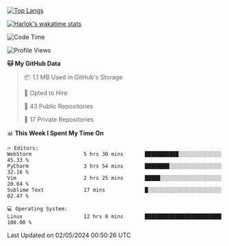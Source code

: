 [![Top Langs](https://github-readme-stats.vercel.app/api/top-langs/?username=remisiki&theme=dracula&layout=compact&hide=Jupyter%20Notebook,CSS,HTML&langs_count=10&exclude_repo=GMM-Demux-GUI)](https://github.com/anuraghazra/github-readme-stats)

[![Harlok's wakatime stats](https://github-readme-stats.vercel.app/api/wakatime?username=@remisiki&theme=dracula&layout=compact&langs_count=10&hide=other,html,css,text,json,markdown,jupyter)](https://github.com/anuraghazra/github-readme-stats)

<!--START_SECTION:waka-->
![Code Time](http://img.shields.io/badge/Code%20Time-816%20hrs%2019%20mins-blue)

![Profile Views](http://img.shields.io/badge/Profile%20Views-0-blue)

**🐱 My GitHub Data** 

> 📦 1.1 MB Used in GitHub's Storage 
 > 
> 💼 Opted to Hire
 > 
> 📜 43 Public Repositories 
 > 
> 🔑 17 Private Repositories 
 > 
📊 **This Week I Spent My Time On** 

```text
🔥 Editors: 
WebStorm                 5 hrs 30 mins       ███████████░░░░░░░░░░░░░░   45.33 % 
PyCharm                  3 hrs 54 mins       ████████░░░░░░░░░░░░░░░░░   32.16 % 
Vim                      2 hrs 25 mins       █████░░░░░░░░░░░░░░░░░░░░   20.04 % 
Sublime Text             17 mins             █░░░░░░░░░░░░░░░░░░░░░░░░   02.47 % 

💻 Operating System: 
Linux                    12 hrs 8 mins       █████████████████████████   100.00 % 
```


 Last Updated on 02/05/2024 00:50:26 UTC
<!--END_SECTION:waka-->
